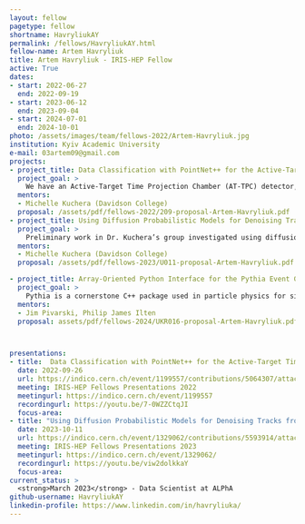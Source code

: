 ```yaml
---
layout: fellow
pagetype: fellow
shortname: HavryliukAY
permalink: /fellows/HavryliukAY.html
fellow-name: Artem Havryliuk
title: Artem Havryliuk - IRIS-HEP Fellow
active: True
dates:
- start: 2022-06-27
  end: 2022-09-19
- start: 2023-06-12
  end: 2023-09-04
- start: 2024-07-01
  end: 2024-10-01
photo: /assets/images/team/fellows-2022/Artem-Havryliuk.jpg
institution: Kyiv Academic University
e-mail: 03artem09@gmail.com
projects:
- project_title: Data Classification with PointNet++ for the Active-Target Time Projection Chamber at FRIB
  project_goal: >
    We have an Active-Target Time Projection Chamber (AT-TPC) detector, which consists of a gas chamber (the detector gas is at the same time the target material), a source of magnetic and electric fields, and the pad plane on which particles are detected. The task is to extract information from the data that we receive on the detector, such as information about energy and angles, as well as the classification of events to identify particles, using a model built on the basis of the PointNet architecture.
  mentors:
  - Michelle Kuchera (Davidson College)
  proposal: /assets/pdf/fellows-2022/209-proposal-Artem-Havryliuk.pdf
- project_title: Using Diffusion Probabilistic Models for Denoising Tracks from AT-TPC Detector
  project_goal: >
    Preliminary work in Dr. Kuchera’s group investigated using diffusion probabilistic models (dpm) as a surrogate simulator for generating point clouds from the AT-TPC detector. I propose to continue this idea, but in order to denoise and clean charged particle tracks recorded by the AT-TPC detector. We plan to model the problem as unpaired, event-to-event domain translation. One domain would comprise AT-TPC events generated via simulation; the other would comprise events recorded during actual experiments with the detector. We expect the trained model to be able to remove noise from tracks.
  mentors:
  - Michelle Kuchera (Davidson College)
  proposal: /assets/pdf/fellows-2023/U011-proposal-Artem-Havryliuk.pdf

- project_title: Array-Oriented Python Interface for the Pythia Event Generator
  project_goal: >
    Pythia is a cornerstone C++ package used in particle physics for simulating high-energy collisions. Although Pythia's current Python interface is excellent for prototyping due to its comprehensive feature set, including bi-directional bindings, it becomes inefficient when analyzing large datasets because of its one-event-at-a-time approach. This project aims to develop an array-oriented Python interface for Pythia, leveraging the Awkward Array library to enhance performance and usability, particularly in interactive environments like Jupyter notebooks. By focusing on a streamlined feature set optimized for speed, this new interface will facilitate more efficient data handling, enabling the usage of Pythia through the Python interface for large-scale production-level simulation.
  mentors:
  - Jim Pivarski, Philip James Ilten
  proposal: assets/pdf/fellows-2024/UKR016-proposal-Artem-Havryliuk.pdf



presentations:
- title:  Data Classification with PointNet++ for the Active-Target Time Projection Chamber at FRIB
  date: 2022-09-26
  url: https://indico.cern.ch/event/1199557/contributions/5064307/attachments/2516266/4326117/Havryliuk_Final_Presentation.pdf
  meeting: IRIS-HEP Fellows Presentations 2022
  meetingurl: https://indico.cern.ch/event/1199557
  recordingurl: https://youtu.be/7-0WZZCtqJI
  focus-area:
- title: "Using Diffusion Probabilistic Models for Denoising Tracks from AT-TPC Detector"
  date: 2023-10-11
  url: https://indico.cern.ch/event/1329062/contributions/5593914/attachments/2730732/4750722/DPM_IRIS-HEP.pdf
  meeting: IRIS-HEP Fellows Presentations 2023
  meetingurl: https://indico.cern.ch/event/1329062/
  recordingurl: https://youtu.be/viw2dolkkaY
  focus-area:
current_status: >
  <strong>March 2023</strong> - Data Scientist at ALPhA
github-username: HavryliukAY
linkedin-profile: https://www.linkedin.com/in/havryliuka/
---
```

